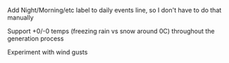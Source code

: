 
Add Night/Morning/etc label to daily events line, so I don't have to do that manually

Support +0/-0 temps (freezing rain vs snow around 0C) throughout the generation process

Experiment with wind gusts
